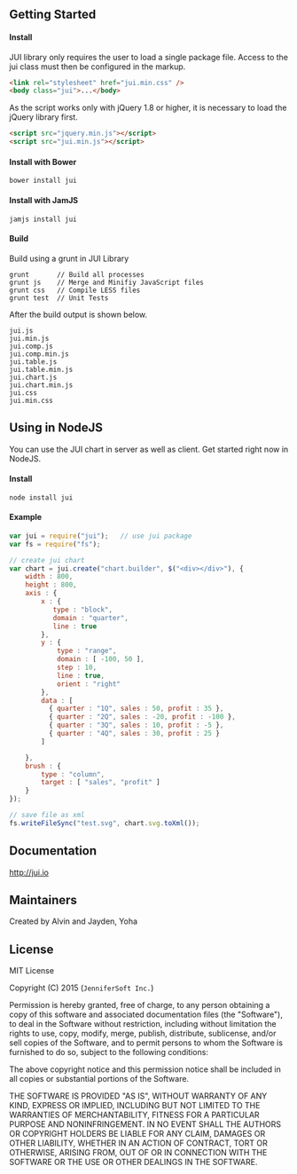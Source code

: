 ## Getting Started

#### Install
JUI library only requires the user to load a single package file.
Access to the jui class must then be configured in the markup.
```html
<link rel="stylesheet" href="jui.min.css" />
<body class="jui">...</body>
```

As the script works only with jQuery 1.8 or higher, it is necessary to load the jQuery library first.
```html
<script src="jquery.min.js"></script>
<script src="jui.min.js"></script>
```

#### Install with Bower
```
bower install jui
```

#### Install with JamJS
```
jamjs install jui
```

#### Build
Build using a grunt in JUI Library
```
grunt       // Build all processes
grunt js    // Merge and Minifiy JavaScript files
grunt css   // Compile LESS files
grunt test  // Unit Tests
```
After the build output is shown below.
```
jui.js
jui.min.js
jui.comp.js
jui.comp.min.js
jui.table.js
jui.table.min.js
jui.chart.js
jui.chart.min.js
jui.css
jui.min.css 
```

## Using in NodeJS
You can use the JUI chart in server as well as client.
Get started right now in NodeJS.

#### Install
```
node install jui
```

#### Example
```js
var jui = require("jui");   // use jui package 
var fs = require("fs");

// create jui chart 
var chart = jui.create("chart.builder", $("<div></div>"), {
    width : 800,
    height : 800,
    axis : {
        x : {
           type : "block",
           domain : "quarter",
           line : true
        },
        y : {
            type : "range",
            domain : [ -100, 50 ],
            step : 10,
            line : true,
            orient : "right"
        },
        data : [
          { quarter : "1Q", sales : 50, profit : 35 },
          { quarter : "2Q", sales : -20, profit : -100 },
          { quarter : "3Q", sales : 10, profit : -5 },
          { quarter : "4Q", sales : 30, profit : 25 }
        ]

    }, 
    brush : {
        type : "column",
        target : [ "sales", "profit" ]
    }
});

// save file as xml  
fs.writeFileSync("test.svg", chart.svg.toXml());
```

## Documentation

http://jui.io

## Maintainers

Created by Alvin and Jayden, Yoha

## License

MIT License 

Copyright (C) 2015 (```JenniferSoft Inc.```)

Permission is hereby granted, free of charge, to any person obtaining a copy
of this software and associated documentation files (the "Software"), to deal
in the Software without restriction, including without limitation the rights
to use, copy, modify, merge, publish, distribute, sublicense, and/or sell
copies of the Software, and to permit persons to whom the Software is
furnished to do so, subject to the following conditions:

The above copyright notice and this permission notice shall be included in
all copies or substantial portions of the Software.

THE SOFTWARE IS PROVIDED "AS IS", WITHOUT WARRANTY OF ANY KIND, EXPRESS OR
IMPLIED, INCLUDING BUT NOT LIMITED TO THE WARRANTIES OF MERCHANTABILITY,
FITNESS FOR A PARTICULAR PURPOSE AND NONINFRINGEMENT. IN NO EVENT SHALL THE
AUTHORS OR COPYRIGHT HOLDERS BE LIABLE FOR ANY CLAIM, DAMAGES OR OTHER
LIABILITY, WHETHER IN AN ACTION OF CONTRACT, TORT OR OTHERWISE, ARISING FROM,
OUT OF OR IN CONNECTION WITH THE SOFTWARE OR THE USE OR OTHER DEALINGS IN
THE SOFTWARE.
